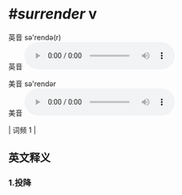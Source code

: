 # ***\#surrender*** v
英音 sə'rendə(r)  
英音
<audio src="./media/surrender1.aac" controls="controls"></audio>

美音 sə'rendər  
美音
<audio src="./media/surrender2.aac" controls="controls"></audio>



| 词频 1 |  

英文释义
---
### 1.**投降**  


